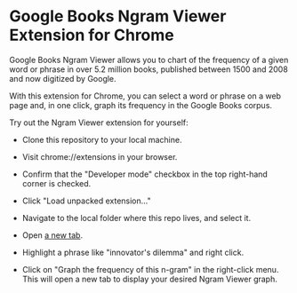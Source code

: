 Google Books Ngram Viewer Extension for Chrome
=====

Google Books Ngram Viewer allows you to chart of the frequency of a given word or phrase in over 5.2 million books, published between 1500 and 2008 and now digitized by Google.

With this extension for Chrome, you can select a word or phrase on a web page and, in one click, graph its frequency in the Google Books corpus.

Try out the Ngram Viewer extension for yourself:

* Clone this repository to your local machine.

* Visit chrome://extensions in your browser.

* Confirm that the "Developer mode" checkbox in the top right-hand corner is checked.

* Click "Load unpacked extension…"

* Navigate to the local folder where this repo lives, and select it.

* Open [a new tab](http://www.newyorker.com/magazine/2014/06/23/the-disruption-machine).

* Highlight a phrase like "innovator's dilemma" and right click.

* Click on "Graph the frequency of this n-gram" in the right-click menu. This will open a new tab to display your desired Ngram Viewer graph.
